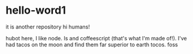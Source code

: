 # hello-word1
it is another repository
hi humans!

hubot here, I like node. Is and coffeescript (that's what I'm made of!).
I've had tacos on the moon and find them far superior to earth tocos.
foss

